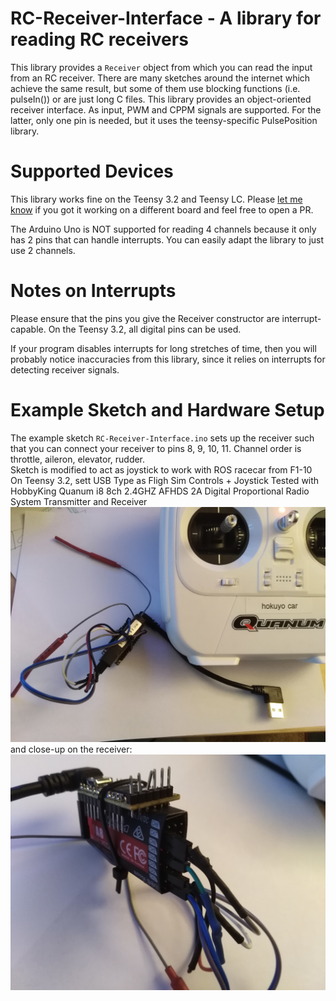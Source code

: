 # RC-Receiver-Interface - A library for reading RC receivers

This library provides a ```Receiver``` object from which you can read the input
from an RC receiver. There are many sketches around the internet which achieve
the same result, but some of them use blocking functions (i.e. pulseIn()) or
are just long C files. This library provides an object-oriented receiver
interface.  As input, PWM and CPPM signals are supported. For the latter, only
one pin is needed, but it uses the teensy-specific PulsePosition library.

# Supported Devices

This library works fine on the Teensy 3.2 and Teensy LC. Please
[let me know](rafael.bachmann.93@gmail.com) if you got it working on a
different board and feel free to open a PR.

The Arduino Uno is NOT supported for reading 4 channels because it only has 2
pins that can handle interrupts. You can easily  adapt the library to just use
2 channels.

# Notes on Interrupts

Please ensure that the pins you give the Receiver constructor are
interrupt-capable. On the Teensy 3.2, all digital pins can be used.

If your program disables interrupts for long stretches of time, then you will
probably notice inaccuracies from this library, since it relies on interrupts
for detecting receiver signals.

# Example Sketch and Hardware Setup

The example sketch ```RC-Receiver-Interface.ino``` sets up the receiver such
that you can connect your receiver to pins 8, 9, 10, 11. Channel order is
throttle, aileron, elevator, rudder.  
Sketch is modified to act as joystick to work with ROS racecar from F1-10
On Teensy 3.2, sett USB Type as Fligh Sim Controls + Joystick
Tested with HobbyKing Quanum i8 8ch 2.4GHZ AFHDS 2A Digital Proportional Radio System 
Transmitter and Receiver
![alt text](https://raw.githubusercontent.com/erwincoumans/RC-Receiver-Interface/master/img/IMG_20180831_190713.jpg)
and close-up on the receiver:
![alt text](https://raw.githubusercontent.com/erwincoumans/RC-Receiver-Interface/master/img/IMG_20180831_190804.jpg)


